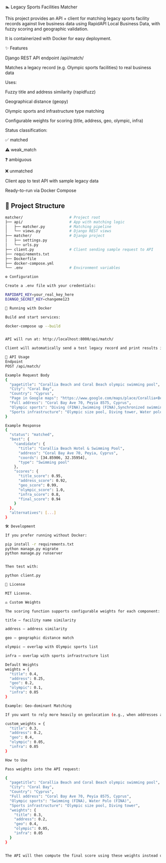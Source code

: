 🏊 Legacy Sports Facilities Matcher

This project provides an API + client for matching legacy sports facility records against live business data using RapidAPI Local Business Data, with fuzzy scoring and geographic validation.

It is containerized with Docker for easy deployment.

✨ Features

Django REST API endpoint /api/match/

Matches a legacy record (e.g. Olympic sports facilities) to real business data

Uses:

Fuzzy title and address similarity (rapidfuzz)

Geographical distance (geopy)

Olympic sports and infrastructure type matching

Configurable weights for scoring (title, address, geo, olympic, infra)

Status classification:

✅ matched

⚠️ weak_match

❓ ambiguous

❌ unmatched

Client app to test API with sample legacy data

Ready-to-run via Docker Compose

## 📂 Project Structure

```bash
matcher/                     # Project root
├── api/                     # App with matching logic
│   ├── matcher.py           # Matching pipeline
│   └── views.py             # Django REST views
├── matcher/                 # Django project
│   ├── settings.py
│   └── urls.py
├── client.py                # Client sending sample request to API
├── requirements.txt
├── Dockerfile
├── docker-compose.yml
└── .env                     # Environment variables

⚙ Configuration

Create a .env file with your credentials:

RAPIDAPI_KEY=your_real_key_here
DJANGO_SECRET_KEY=changeme123

🚀 Running with Docker

Build and start services:

docker-compose up --build


API will run at: http://localhost:8000/api/match/

Client will automatically send a test legacy record and print results in logs

📡 API Usage
Endpoint
POST /api/match/

Example Request Body
{
  "pagetitle": "Corallia Beach and Coral Beach olympic swimming pool",
  "City": "Coral Bay",
  "Country": "Cyprus",
  "Page in Google maps": "https://www.google.com/maps/place/Corallia+Beach+Hotel+Apartments/@34.8590644,32.3569649,17z",
  "Full address": "Coral Bay Ave 70, Peyia 8575, Cyprus",
  "Olympic sports": "Diving (FINA),Swimming (FINA),Synchronized swimming (FINA),Water Polo (FINA)",
  "Sports infrastructure": "Olympic size pool, Diving tower, Water polo field"
}

Example Response
{
  "status": "matched",
  "best": {
    "candidate": {
      "title": "Corallia Beach Hotel & Swimming Pool",
      "address": "Coral Bay Ave 70, Peyia, Cyprus",
      "coords": [34.85906, 32.35954],
      "type": "Swimming pool"
    },
    "scores": {
      "title_score": 0.95,
      "address_score": 0.92,
      "geo_score": 0.99,
      "olympic_score": 1.0,
      "infra_score": 0.8,
      "final_score": 0.94
    }
  },
  "alternatives": [...]
}

🛠 Development

If you prefer running without Docker:

pip install -r requirements.txt
python manage.py migrate
python manage.py runserver


Then test with:

python client.py

📜 License

MIT License.

⚖️ Custom Weights

The scoring function supports configurable weights for each component:

title – facility name similarity

address – address similarity

geo – geographic distance match

olympic – overlap with Olympic sports list

infra – overlap with sports infrastructure list

Default Weights
weights = {
  "title": 0.4,
  "address": 0.25,
  "geo": 0.2,
  "olympic": 0.1,
  "infra": 0.05
}

Example: Geo-dominant Matching

If you want to rely more heavily on geolocation (e.g., when addresses are noisy):

custom_weights = {
  "title": 0.3,
  "address": 0.2,
  "geo": 0.4,
  "olympic": 0.05,
  "infra": 0.05
}

How to Use

Pass weights into the API request:

{
  "pagetitle": "Corallia Beach and Coral Beach olympic swimming pool",
  "City": "Coral Bay",
  "Country": "Cyprus",
  "Full address": "Coral Bay Ave 70, Peyia 8575, Cyprus",
  "Olympic sports": "Swimming (FINA), Water Polo (FINA)",
  "Sports infrastructure": "Olympic size pool, Diving tower",
  "weights": {
    "title": 0.3,
    "address": 0.2,
    "geo": 0.4,
    "olympic": 0.05,
    "infra": 0.05
  }
}


The API will then compute the final score using these weights instead of defaults.